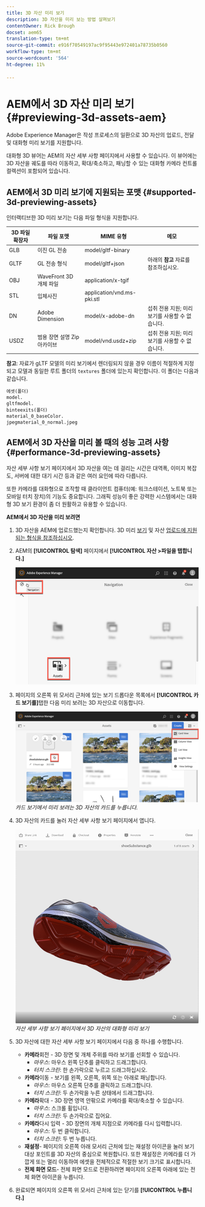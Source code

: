```yaml
---
title: 3D 자산 미리 보기
description: 3D 자산을 미리 보는 방법 살펴보기
contentOwner: Rick Brough
docset: aem65
translation-type: tm+mt
source-git-commit: e916f70549197ac9f95443e972401a78735b0560
workflow-type: tm+mt
source-wordcount: '564'
ht-degree: 11%

---
```



# AEM에서 3D 자산 미리 보기{#previewing-3d-assets-aem}

Adobe Experience Manager은 작성 프로세스의 일환으로 3D 자산의 업로드, 전달 및 대화형 미리 보기를 지원합니다.

대화형 3D 뷰어는 AEM의 자산 세부 사항 페이지에서 사용할 수 있습니다. 이 뷰어에는 3D 자산을 궤도를 따라 이동하고, 확대/축소하고, 패닝할 수 있는 대화형 카메라 컨트롤 컬렉션이 포함되어 있습니다.

<!-- See also [Working with 3D assets in Dynamic Media](/help/assets/assets-3d.md). -->

## AEM에서 3D 미리 보기에 지원되는 포맷 {#supported-3d-previewing-assets}

인터랙티브한 3D 미리 보기는 다음 파일 형식을 지원합니다.

| 3D 파일 확장자 | 파일 포맷 | MIME 유형 | 메모 |
|---|---|---|---|
| GLB | 이진 GL 전송 | model/gltf-binary |  |
| GLTF | GL 전송 형식 | model/gltf+json | 아래의 **참고** 자료를 참조하십시오. |
| OBJ | WaveFront 3D 개체 파일 | application/x-tgif |  |
| STL | 입체사진 | application/vnd.ms-pki.stl |  |
| DN | Adobe Dimension | model/x-adobe-dn | 섭취 전용 지원; 미리 보기를 사용할 수 없습니다. |
| USDZ | 범용 장면 설명 Zip 아카이브 | model/vnd.usdz+zip | 섭취 전용 지원; 미리 보기를 사용할 수 없습니다. |

**참고**: 자료가 gLTF 모델의 미리 보기에서 렌더링되지 않을 경우 이름이 적절하게 지정되고 모델과 동일한 루트 폴더의 `textures` 폴더에 있는지 확인합니다. 이 폴더는 다음과 같습니다.

    에셋(폴더)
    model.
    gltfmodel.
    binteexits(폴더)
    material_0_baseColor.
    jpegmaterial_0_normal.jpeg

## AEM에서 3D 자산을 미리 볼 때의 성능 고려 사항{#performance-3d-previewing-assets}

자산 세부 사항 보기 페이지에서 3D 자산을 여는 데 걸리는 시간은 대역폭, 이미지 복잡도, 서버에 대한 대기 시간 등과 같은 여러 요인에 따라 다릅니다.

또한 카메라를 대화형으로 조작할 때 클라이언트 컴퓨터(예: 워크스테이션, 노트북 또는 모바일 터치 장치)의 기능도 중요합니다. 그래픽 성능이 좋은 강력한 시스템에서는 대화형 3D 보기 환경이 좀 더 원활하고 유용할 수 있습니다.

**AEM에서 3D 자산을 미리 보려면**

1. 3D 자산을 AEM에 업로드했는지 확인합니다.
3D 미리 [보기](#supported-3d-previewing-assets) 및 자산 [업로드에 지원되는 형식을 참조하십시오](/help/assets/managing-assets-touch-ui.md#uploading-assets).
1. AEM의 **[!UICONTROL 탐색]** 페이지에서 **[!UICONTROL 자산 >파일을 탭합니다.]**

   ![탐색 페이지](/help/assets/assets-dm/navigation-assets.png)

1. 페이지의 오른쪽 위 모서리 근처에 있는 보기 드롭다운 목록에서 **[!UICONTROL 카드 보기를]**&#x200B;탭한 다음 미리 보려는 3D 자산으로 이동합니다.

   ![3D 카드 선택](/help/assets/assets-dm/3d-card-select.png)
   _카드 보기에서 미리 보려는 3D 자산의 카드를 누릅니다._

1. 3D 자산의 카드를 눌러 자산 세부 사항 보기 페이지에서 엽니다.

   ![인터랙티브한 3D 미리 보기](/help/assets/assets-dm/3d-preview.png)
   _자산 세부 사항 보기 페이지에서 3D 자산의 대화형 미리 보기_
1. 3D 자산에 대한 자산 세부 사항 보기 페이지에서 다음 중 하나를 수행합니다.
   * **카메라**&#x200B;회전 - 3D 장면 및 개체 주위를 따라 보기를 선회할 수 있습니다.
      * _마우스_: 마우스 왼쪽 단추를 클릭하고 드래그합니다.
      * _터치 스크린_: 한 손가락으로 누르고 드래그하십시오.
   * **카메라**&#x200B;이동 - 보기를 왼쪽, 오른쪽, 위쪽 또는 아래로 패닝합니다.
      * _마우스_: 마우스 오른쪽 단추를 클릭하고 드래그합니다.
      * _터치 스크린_: 두 손가락을 누른 상태에서 드래그합니다.
   * **카메라**&#x200B;확대 - 3D 장면 영역 안팎으로 카메라를 확대/축소할 수 있습니다.
      * _마우스_: 스크롤 휠입니다.
      * _터치 스크린_: 두 손가락으로 집어요.
   * **카메라**&#x200B;다시 입력 - 3D 장면의 개체 지점으로 카메라를 다시 입력합니다.
      * _마우스_: 두 번 클릭합니다.
      * _터치 스크린_: 두 번 누릅니다.
   * **재설정**- 페이지의 오른쪽 아래 모서리 근처에 있는 재설정 아이콘을 눌러 보기 대상 포인트를 3D 자산의 중심으로 복원합니다. 또한 재설정은 카메라를 더 가깝게 또는 멀리 이동하여 에셋을 전체적으로 적절한 보기 크기로 표시합니다.
   * **전체 화면 모드**- 전체 화면 모드로 전환하려면 페이지의 오른쪽 아래에 있는 전체 화면 아이콘을 누릅니다.

1. 완료되면 페이지의 오른쪽 위 모서리 근처에 있는 닫기를 **[!UICONTROL 누릅니다.]**
